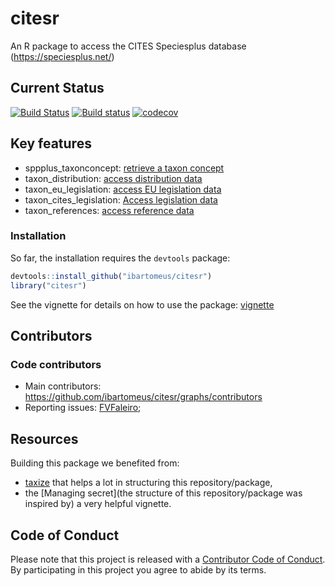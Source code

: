 # citesr

An R package to access the CITES Speciesplus database (https://speciesplus.net/)


## Current Status

[![Build Status](https://travis-ci.org/ibartomeus/citesr.svg?branch=master)](https://travis-ci.org/ibartomeus/citesr)
[![Build status](https://ci.appveyor.com/api/projects/status/j8u04bwan0kqpn0f?svg=true)](https://ci.appveyor.com/project/KevCaz/citesr)
[![codecov](https://codecov.io/gh/ibartomeus/citesr/branch/master/graph/badge.svg)](https://codecov.io/gh/ibartomeus/citesr)


## Key features

- sppplus_taxonconcept: [retrieve a taxon concept](https://api.speciesplus.net/documentation/v1/taxon_concepts/index.html)
- taxon_distribution: [access distribution data](https://api.speciesplus.net/documentation/v1/distributions/index.html)
- taxon_eu_legislation: [access EU legislation data](https://api.speciesplus.net/documentation/v1/eu_legislation/index.html)
- taxon_cites_legislation: [Access legislation data](https://api.speciesplus.net/documentation/v1/cites_legislation/index.html)
- taxon_references: [access reference data](https://api.speciesplus.net/documentation/v1/references/index.html)


### Installation

So far, the installation requires the `devtools` package:

```R
devtools::install_github("ibartomeus/citesr")
library("citesr")
```

See the vignette for details on how to use the package: [vignette](https://ibartomeus.github.io/citesr/)

## Contributors

### Code contributors

- Main contributors: https://github.com/ibartomeus/citesr/graphs/contributors
- Reporting issues: [FVFaleiro](https://github.com/FVFaleiro);


## Resources

Building this package we benefited from:

- [taxize](https://github.com/ropensci/taxize) that helps a lot in structuring this repository/package,
- the [Managing secret](the structure of this repository/package was inspired by) a very helpful vignette.



## Code of Conduct

Please note that this project is released with a [Contributor Code of Conduct](CONDUCT.md).
By participating in this project you agree to abide by its terms.
